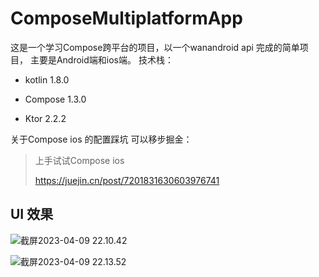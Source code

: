# ComposeMultiplatformApp
这是一个学习Compose跨平台的项目，以一个wanandroid  api 完成的简单项目，    主要是Android端和ios端。
技术栈：

- kotlin 1.8.0

- Compose 1.3.0

- Ktor 2.2.2

关于Compose  ios 的配置踩坑 可以移步掘金：

> 上手试试Compose ios
>
> https://juejin.cn/post/7201831630603976741



## UI 效果

![截屏2023-04-09 22.10.42](https://wyl-image.oss-cn-hangzhou.aliyuncs.com/141225.png)



![截屏2023-04-09 22.13.52](https://wyl-image.oss-cn-hangzhou.aliyuncs.com/141418.png)
